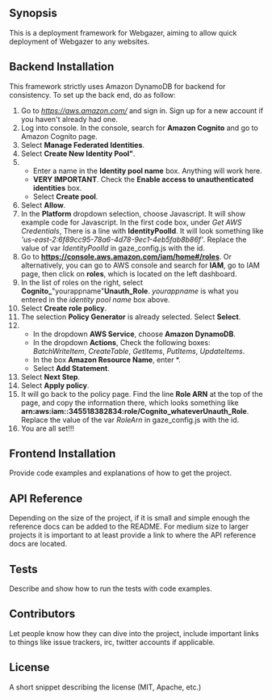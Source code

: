 ## Synopsis

This is a deployment framework for Webgazer, aiming to allow quick deployment of Webgazer to any websites. 

## Backend Installation

This framework strictly uses Amazon DynamoDB for backend for consistency. To set up the back end, do as follow:
1. Go to *https://aws.amazon.com/* and sign in. Sign up for a new account if you haven't already had one.
2. Log into console. In the console, search for **Amazon Cognito** and go to Amazon Cognito page.
3. Select **Manage Federated Identities**. 
4. Select **Create New Identity Pool"**. 
5. 
    - Enter a name in the **Identity pool name** box. Anything will work here. 
    - **VERY IMPORTANT**. Check the **Enable access to unauthenticated identities** box.
    - Select **Create pool**. 
6. Select **Allow**. 
7. In the **Platform** dropdown selection, choose Javascript. It will show example code for Javascript. In the first code box, under *Get AWS Credentials*, There is a line with 
**IdentityPoolId**. It will look something like *'us-east-2:6f89cc95-78a6-4d78-9ec1-4eb5fab8b86f'*. Replace the value of var *IdentityPoolId* in gaze_config.js with the id. 
8. Go to **https://console.aws.amazon.com/iam/home#/roles**. Or alternatively, you can go to AWS console and search for **IAM**, go to IAM page, then click on **roles**, which is located on the left dashboard.
9. In the list of roles on the right, select **Cognito_**"yourappname"****Unauth**_Role**.  *yourappname* is what you entered in the *identity pool name* box above. 
10. Select **Create role policy**.
11. The selection **Policy Generator** is already selected. Select **Select**. 
12. 
    - In the dropdown **AWS Service**, choose **Amazon DynamoDB**.
    - In the dropdown **Actions**, Check the following boxes: *BatchWriteItem*, *CreateTable*, *GetItems*, *PutItems*, *UpdateItems*. 
    - In the box **Amazon Resource Name**, enter *.
    - Select **Add Statement**. 
13. Select **Next Step**. 
14. Select **Apply policy**.
15. It will go back to the policy page. Find the line **Role ARN** at the top of the page, and copy the information there, which looks something like **arn:aws:iam::345518382834:role/Cognito_whateverUnauth_Role**. Replace the value of the var *RoleArn* in gaze_config.js with the id. 
16. You are all set!!!

## Frontend Installation
Provide code examples and explanations of how to get the project.

## API Reference

Depending on the size of the project, if it is small and simple enough the reference docs can be added to the README. For medium size to larger projects it is important to at least provide a link to where the API reference docs are located.

## Tests

Describe and show how to run the tests with code examples.

## Contributors

Let people know how they can dive into the project, include important links to things like issue trackers, irc, twitter accounts if applicable.

## License

A short snippet describing the license (MIT, Apache, etc.)